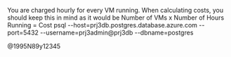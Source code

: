 You are charged hourly for every VM running. When calculating costs, you should keep this in mind as it would be Number of VMs x Number of Hours Running = Cost
psql --host=prj3db.postgres.database.azure.com --port=5432 --username=prj3admin@prj3db --dbname=postgres

@1995N89y12345